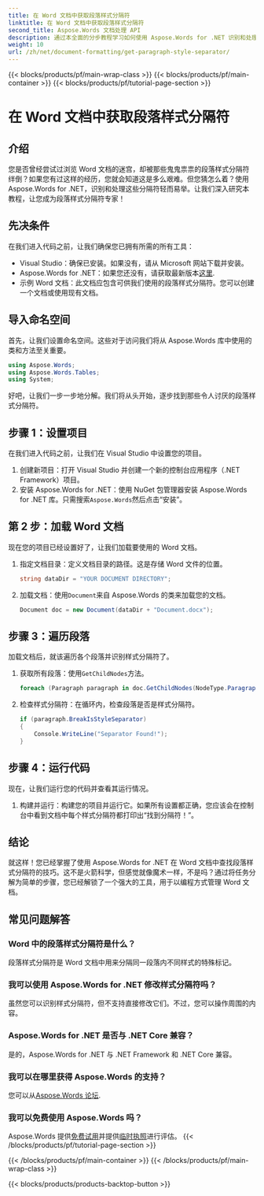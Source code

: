 ```yaml
---
title: 在 Word 文档中获取段落样式分隔符
linktitle: 在 Word 文档中获取段落样式分隔符
second_title: Aspose.Words 文档处理 API
description: 通过本全面的分步教程学习如何使用 Aspose.Words for .NET 识别和处理 Word 文档中的段落样式分隔符。
weight: 10
url: /zh/net/document-formatting/get-paragraph-style-separator/
---
```


{{< blocks/products/pf/main-wrap-class >}}
{{< blocks/products/pf/main-container >}}
{{< blocks/products/pf/tutorial-page-section >}}

# 在 Word 文档中获取段落样式分隔符


## 介绍

您是否曾经尝试过浏览 Word 文档的迷宫，却被那些鬼鬼祟祟的段落样式分隔符绊倒？如果您有过这样的经历，您就会知道这是多么艰难。但您猜怎么着？使用 Aspose.Words for .NET，识别和处理这些分隔符轻而易举。让我们深入研究本教程，让您成为段落样式分隔符专家！

## 先决条件

在我们进入代码之前，让我们确保您已拥有所需的所有工具：

- Visual Studio：确保已安装。如果没有，请从 Microsoft 网站下载并安装。
- Aspose.Words for .NET：如果您还没有，请获取最新版本[这里](https://releases.aspose.com/words/net/).
- 示例 Word 文档：此文档应包含可供我们使用的段落样式分隔符。您可以创建一个文档或使用现有文档。

## 导入命名空间

首先，让我们设置命名空间。这些对于访问我们将从 Aspose.Words 库中使用的类和方法至关重要。

```csharp
using Aspose.Words;
using Aspose.Words.Tables;
using System;
```

好吧，让我们一步一步地分解。我们将从头开始，逐步找到那些令人讨厌的段落样式分隔符。

## 步骤 1：设置项目

在我们进入代码之前，让我们在 Visual Studio 中设置您的项目。

1. 创建新项目：打开 Visual Studio 并创建一个新的控制台应用程序（.NET Framework）项目。
2. 安装 Aspose.Words for .NET：使用 NuGet 包管理器安装 Aspose.Words for .NET 库。只需搜索`Aspose.Words`然后点击“安装”。

## 第 2 步：加载 Word 文档

现在您的项目已经设置好了，让我们加载要使用的 Word 文档。

1. 指定文档目录：定义文档目录的路径。这是存储 Word 文件的位置。

    ```csharp
    string dataDir = "YOUR DOCUMENT DIRECTORY";
    ```

2. 加载文档：使用`Document`来自 Aspose.Words 的类来加载您的文档。

    ```csharp
    Document doc = new Document(dataDir + "Document.docx");
    ```

## 步骤 3：遍历段落

加载文档后，就该遍历各个段落并识别样式分隔符了。

1. 获取所有段落：使用`GetChildNodes`方法。

    ```csharp
    foreach (Paragraph paragraph in doc.GetChildNodes(NodeType.Paragraph, true))
    ```

2. 检查样式分隔符：在循环内，检查段落是否是样式分隔符。

    ```csharp
    if (paragraph.BreakIsStyleSeparator)
    {
        Console.WriteLine("Separator Found!");
    }
    ```

## 步骤 4：运行代码

现在，让我们运行您的代码并查看其运行情况。

1. 构建并运行：构建您的项目并运行它。如果所有设置都正确，您应该会在控制台中看到文档中每个样式分隔符都打印出“找到分隔符！”。

## 结论

就这样！您已经掌握了使用 Aspose.Words for .NET 在 Word 文档中查找段落样式分隔符的技巧。这不是火箭科学，但感觉就像魔术一样，不是吗？通过将任务分解为简单的步骤，您已经解锁了一个强大的工具，用于以编程方式管理 Word 文档。

## 常见问题解答

### Word 中的段落样式分隔符是什么？
段落样式分隔符是 Word 文档中用来分隔同一段落内不同样式的特殊标记。

### 我可以使用 Aspose.Words for .NET 修改样式分隔符吗？
虽然您可以识别样式分隔符，但不支持直接修改它们。不过，您可以操作周围的内容。

### Aspose.Words for .NET 是否与 .NET Core 兼容？
是的，Aspose.Words for .NET 与 .NET Framework 和 .NET Core 兼容。

### 我可以在哪里获得 Aspose.Words 的支持？
您可以从[Aspose.Words 论坛](https://forum.aspose.com/c/words/8).

### 我可以免费使用 Aspose.Words 吗？
 Aspose.Words 提供[免费试用](https://releases.aspose.com/)并提供[临时执照](https://purchase.aspose.com/temporary-license/)进行评估。
{{< /blocks/products/pf/tutorial-page-section >}}

{{< /blocks/products/pf/main-container >}}
{{< /blocks/products/pf/main-wrap-class >}}

{{< blocks/products/products-backtop-button >}}
